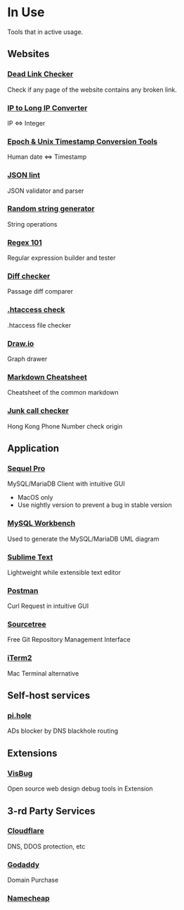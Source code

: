 # In Use

Tools that in active usage.


## Websites

### [Dead Link Checker](https://www.deadlinkchecker.com/website-dead-link-checker.asp)
Check if any page of the website contains any broken link.

### [IP to Long IP Converter](https://www.smartconversion.com/unit_conversion/IP_Address_Converter.aspx)
IP <=> Integer

### [Epoch & Unix Timestamp Conversion Tools](https://www.epochconverter.com/)
Human date <=> Timestamp

### [JSON lint](https://jsonlint.com/)
JSON validator and parser

### [Random string generator](http://www.unit-conversion.info/texttools/random-string-generator/)
String operations

### [Regex 101](https://regex101.com/)
Regular expression builder and tester

### [Diff checker](https://www.diffchecker.com/)
Passage diff comparer

### [.htaccess check](http://www.htaccesscheck.com/index.html)
.htaccess file checker

### [Draw.io](https://www.draw.io/)
Graph drawer

### [Markdown Cheatsheet](https://github.com/adam-p/markdown-here/wiki/Markdown-Cheatsheet)
Cheatsheet of the common markdown

### [Junk call checker](https://hkjunkcall.com/)
Hong Kong Phone Number check origin

## Application

### [Sequel Pro](https://sequelpro.com)
MySQL/MariaDB Client with intuitive GUI
- MacOS only
- Use nightly version to prevent a bug in stable version

### [MySQL Workbench](https://www.mysql.com/products/workbench)
Used to generate the MySQL/MariaDB UML diagram

### [Sublime Text](https://www.sublimetext.com/)
Lightweight while extensible text editor

### [Postman](https://www.getpostman.com)
Curl Request in intuitive GUI

### [Sourcetree](https://www.sourcetreeapp.com)
Free Git Repository Management Interface

### [iTerm2](https://iterm2.com)
Mac Terminal alternative


## Self-host services

### [pi.hole](https://pi-hole.net)
ADs blocker by DNS blackhole routing

## Extensions

### [VisBug](https://github.com/GoogleChromeLabs/ProjectVisBug)
Open source web design debug tools in Extension

## 3-rd Party Services

### [Cloudflare](https://www.cloudflare.com/)
DNS, DDOS protection, etc

### [Godaddy](https://godaddy.com/)
Domain Purchase

### [Namecheap](https://www.namecheap.com/)